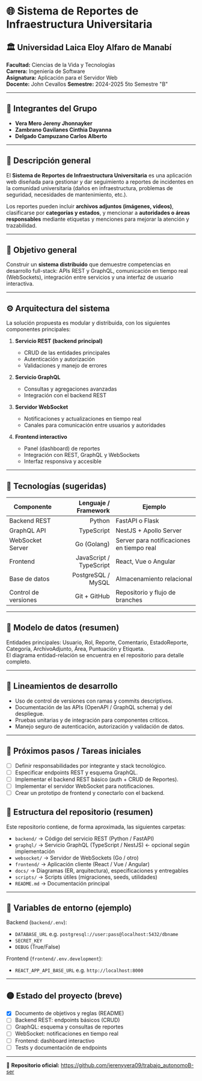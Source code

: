 # 🌐 Sistema de Reportes de Infraestructura Universitaria

## 🏛 Universidad Laica Eloy Alfaro de Manabí

**Facultad:** Ciencias de la Vida y Tecnologías  
**Carrera:** Ingeniería de Software  
**Asignatura:** Aplicación para el Servidor Web  
**Docente:** John Cevallos
**Semestre:** 2024-2025 5to Semestre "B"

---

## 👥 Integrantes del Grupo

- **Vera Mero Jereny Jhonnayker**
- **Zambrano Gavilanes Cinthia Dayanna**
- **Delgado Campuzano Carlos Alberto**

---

## 📖 Descripción general

El **Sistema de Reportes de Infraestructura Universitaria** es una aplicación web diseñada para gestionar y dar seguimiento a reportes de incidentes en la comunidad universitaria (daños en infraestructura, problemas de seguridad, necesidades de mantenimiento, etc.).

Los reportes pueden incluir **archivos adjuntos (imágenes, videos)**, clasificarse por **categorías y estados**, y mencionar a **autoridades o áreas responsables** mediante etiquetas y menciones para mejorar la atención y trazabilidad.

---

## 🎯 Objetivo general

Construir un **sistema distribuido** que demuestre competencias en desarrollo full-stack: APIs REST y GraphQL, comunicación en tiempo real (WebSockets), integración entre servicios y una interfaz de usuario interactiva.

---

## ⚙️ Arquitectura del sistema

La solución propuesta es modular y distribuida, con los siguientes componentes principales:

1. **Servicio REST (backend principal)**
   - CRUD de las entidades principales
   - Autenticación y autorización
   - Validaciones y manejo de errores

2. **Servicio GraphQL**
   - Consultas y agregaciones avanzadas
   - Integración con el backend REST

3. **Servidor WebSocket**
   - Notificaciones y actualizaciones en tiempo real
   - Canales para comunicación entre usuarios y autoridades

4. **Frontend interactivo**
   - Panel (dashboard) de reportes
   - Integración con REST, GraphQL y WebSockets
   - Interfaz responsiva y accesible

---

## 🧩 Tecnologías (sugeridas)

| Componente           |    Lenguaje / Framework | Ejemplo                                   |
| -------------------- | ----------------------: | ----------------------------------------- |
| Backend REST         |                  Python | FastAPI o Flask                           |
| GraphQL API          |              TypeScript | NestJS + Apollo Server                    |
| WebSocket Server     |             Go (Golang) | Server para notificaciones en tiempo real |
| Frontend             | JavaScript / TypeScript | React, Vue o Angular                      |
| Base de datos        |      PostgreSQL / MySQL | Almacenamiento relacional                 |
| Control de versiones |            Git + GitHub | Repositorio y flujo de branches           |

---

## 🧱 Modelo de datos (resumen)

Entidades principales: Usuario, Rol, Reporte, Comentario, EstadoReporte, Categoría, ArchivoAdjunto, Área, Puntuación y Etiqueta.  
El diagrama entidad-relación se encuentra en el repositorio para detalle completo.

---

## 📌 Lineamientos de desarrollo

- Uso de control de versiones con ramas y commits descriptivos.
- Documentación de las APIs (OpenAPI / GraphQL schema) y del despliegue.
- Pruebas unitarias y de integración para componentes críticos.
- Manejo seguro de autenticación, autorización y validación de datos.

---

## 🚀 Próximos pasos / Tareas iniciales

- [ ] Definir responsabilidades por integrante y stack tecnológico.
- [ ] Especificar endpoints REST y esquema GraphQL.
- [ ] Implementar el backend REST básico (auth + CRUD de Reportes).
- [ ] Implementar el servidor WebSocket para notificaciones.
- [ ] Crear un prototipo de frontend y conectarlo con el backend.

## 📁 Estructura del repositorio (resumen)

Este repositorio contiene, de forma aproximada, las siguientes carpetas:

- `backend/` → Código del servicio REST (Python / FastAPI)
- `graphql/` → Servicio GraphQL (TypeScript / NestJS) ← opcional según implementación
- `websocket/` → Servidor de WebSockets (Go / otro)
- `frontend/` → Aplicación cliente (React / Vue / Angular)
- `docs/` → Diagramas (ER, arquitectura), especificaciones y entregables
- `scripts/` → Scripts útiles (migraciones, seeds, utilidades)
- `README.md` → Documentación principal

---

## 🔑 Variables de entorno (ejemplo)

Backend (`backend/.env`):

- `DATABASE_URL` e.g. `postgresql://user:pass@localhost:5432/dbname`
- `SECRET_KEY`
- `DEBUG` (True/False)

Frontend (`frontend/.env.development`):

- `REACT_APP_API_BASE_URL` e.g. `http://localhost:8000`

---

## 🟡 Estado del proyecto (breve)

- [x] Documento de objetivos y reglas (README)
- [ ] Backend REST: endpoints básicos (CRUD)
- [ ] GraphQL: esquema y consultas de reportes
- [ ] WebSocket: notificaciones en tiempo real
- [ ] Frontend: dashboard interactivo
- [ ] Tests y documentación de endpoints

---

📂 **Repositorio oficial:** https://github.com/jerenyvera09/trabajo_autonomoB-ser
